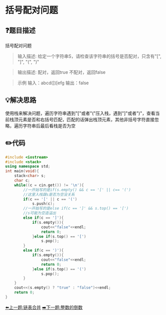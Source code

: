 # 括号配对问题

## :question:题目描述
括号配对问题

>输入描述:
给定一个字符串S，请检查该字符串的括号是否配对，只含有"[", "]", "(", ")"

>输出描述:
配对，返回true
不配对，返回false

>示例
输入：abcd(])[efg
输出：false

## :bulb:解决思路
使用栈来解决问题，遍历字符串遇到"["或者"("压入栈，遇到"]"或者")"，查看当前栈顶元素是否和右括号匹配，匹配的话弹出栈顶元素，其他非括号字符直接忽略，遍历字符串后最后看栈是否为空

## :pencil2:代码
```c++
#include <iostream>
#include <stack>
using namespace std;
int main(void){
    stack<char> s;
    char c;
    while((c = cin.get()) != '\n'){
        //一开始写的是if(s.empty() && c == '[' || c== '(')
        //这里入栈跟s是否为空没关系
        if(c == '[' || c == '(')
            s.push(c);
        //一开始写的是else if(c == ']' && s.top() == '[')
        //s可能为空造溢出
        else if(c == ']'){
            if(s.empty()){
                cout<<"false"<<endl;
                return 0;
            }else if(s.top() == '[')
                s.pop();
        }
        else if(c == ')'){
            if(s.empty()){
                cout<<"false"<<endl;
                return 0;
            }else if(s.top() == '(')
                s.pop();
        }
    }
    cout<<(s.empty() ? "true" : "false")<<endl;
    return 0;
}
```
[:arrow_left:上一题:链表合并](MergeLinkedList.md)
[:arrow_right:下一题:整数的倒数](ReverseNumber.md)